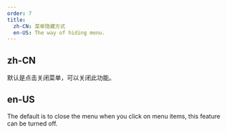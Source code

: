 ```yaml
---
order: 7
title:
  zh-CN: 菜单隐藏方式
  en-US: The way of hiding menu.
---
```


## zh-CN

默认是点击关闭菜单，可以关闭此功能。

## en-US

The default is to close the menu when you click on menu items, this feature can be turned off.
